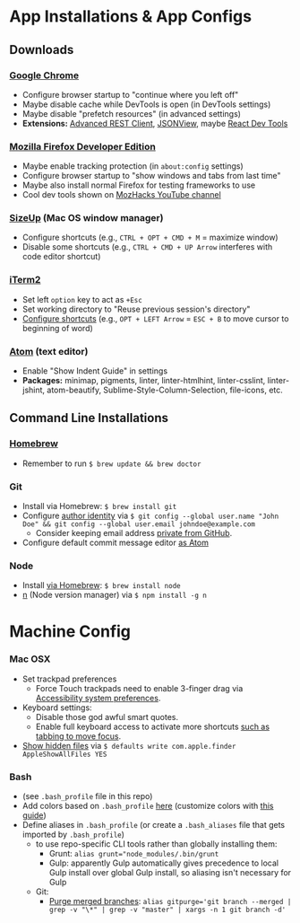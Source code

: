 # App Installations & App Configs

## Downloads

### [Google Chrome](https://www.google.com/chrome/browser/desktop/index.html)
- Configure browser startup to "continue where you left off"
- Maybe disable cache while DevTools is open (in DevTools settings)
- Maybe disable "prefetch resources" (in advanced settings)
- **Extensions:** [Advanced REST Client](https://chrome.google.com/webstore/detail/advanced-rest-client/hgmloofddffdnphfgcellkdfbfbjeloo?hl=en-US), [JSONView](https://chrome.google.com/webstore/detail/jsonview/chklaanhfefbnpoihckbnefhakgolnmc/related?hl=en), maybe [React Dev Tools](https://chrome.google.com/webstore/detail/react-developer-tools/fmkadmapgofadopljbjfkapdkoienihi?hl=en)

### [Mozilla Firefox Developer Edition](https://www.mozilla.org/en-US/firefox/developer/)
- Maybe enable tracking protection (in `about:config` settings)
- Configure browser startup to "show windows and tabs from last time"
- Maybe also install normal Firefox for testing frameworks to use
- Cool dev tools shown on [MozHacks YouTube channel](https://www.youtube.com/playlist?list=PLo3w8EB99pqLRJBWRCoyGTIrkctoUgB9W)

### [SizeUp](http://www.irradiatedsoftware.com/sizeup/) (Mac OS window manager)
- Configure shortcuts (e.g., `CTRL + OPT + CMD + M` = maximize window)
- Disable some shortcuts (e.g., `CTRL + CMD + UP Arrow` interferes with code editor shortcut)

### [iTerm2](https://www.iterm2.com/)
- Set left `option` key to act as `+Esc`
- Set working directory to "Reuse previous session's directory"
- [Configure shortcuts](https://codingphilosophy.wordpress.com/2013/04/20/move-the-cursor-word-by-word-on-mac-os-x-iterm2/) (e.g., `OPT + LEFT Arrow` = `ESC + B` to move cursor to beginning of word)

### [Atom](https://atom.io/) (text editor)
- Enable "Show Indent Guide" in settings
- **Packages:** minimap, pigments, linter, linter-htmlhint, linter-csslint, linter-jshint, atom-beautify, Sublime-Style-Column-Selection, file-icons, etc.

## Command Line Installations

### [Homebrew](http://brew.sh/)
- Remember to run `$ brew update && brew doctor`

### Git
- Install via Homebrew: `$ brew install git`
- Configure [author identity](https://git-scm.com/book/en/v2/Getting-Started-First-Time-Git-Setup) via `$ git config --global user.name "John Doe" && git config --global user.email johndoe@example.com`
  - Consider keeping email address [private from GitHub](https://help.github.com/articles/keeping-your-email-address-private/).
- Configure default commit message editor [as Atom](http://blog.atom.io/2014/03/13/git-integration.html)

### Node 
- Install [via Homebrew](http://blog.teamtreehouse.com/install-node-js-npm-mac): `$ brew install node`
- [n](https://github.com/tj/n) (Node version manager) via `$ npm install -g n`

# Machine Config

### Mac OSX
- Set trackpad preferences
  - Force Touch trackpads need to enable 3-finger drag via [Accessibility system preferences](https://support.apple.com/en-us/HT204609).
- Keyboard settings:
  - Disable those god awful smart quotes.
  - Enable full keyboard access to activate more shortcuts [such as tabbing to move focus](http://superuser.com/questions/473143/how-to-tab-between-buttons-on-an-mac-os-x-dialog-box).
- [Show hidden files](http://ianlunn.co.uk/articles/quickly-showhide-hidden-files-mac-os-x-mavericks/) via `$ defaults write com.apple.finder AppleShowAllFiles YES`

### Bash 
- (see `.bash_profile` file in this repo)
- Add colors based on `.bash_profile` [here](http://www.justgoscha.com/programming/2014/03/22/Pimping-my-terminal.html) (customize colors with [this guide](http://vim.wikia.com/wiki/Xterm256_color_names_for_console_Vim))
- Define aliases in `.bash_profile` (or create a `.bash_aliases` file that gets imported by `.bash_profile`)
  - to use repo-specific CLI tools rather than globally installing them:
    - Grunt: `alias grunt="node_modules/.bin/grunt`
    - Gulp: apparently Gulp automatically gives precedence to local Gulp install over global Gulp install, so aliasing isn't  necessary for Gulp
  - Git:
    - [Purge merged branches](http://stackoverflow.com/questions/17983068/delete-local-git-branches-after-deleting-them-on-the-remote-repo): `alias gitpurge='git branch --merged | grep -v "\*" | grep -v "master" | xargs -n 1 git branch -d'`
